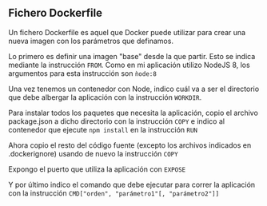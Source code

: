 ## Fichero Dockerfile

Un fichero Dockerfile es aquel que Docker puede utilizar para crear una nueva imagen con los parámetros que definamos. 

Lo primero es definir una imagen "base" desde la que partir. Esto se indica mediante la instrucción ```FROM```. Como en mi aplicación utilizo NodeJS 8, los argumentos para esta instrucción son ```ǹode:8```

Una vez tenemos un contenedor con Node, indico cuál va a ser el directorio que debe albergar la aplicación con la instrucción ```WORKDIR```.

Para instalar todos los paquetes que necesita la aplicación, copio el archivo package.json a dicho directorio con la instrucción ```COPY``` e indico al contenedor que ejecute ```npm install``` en la instrucción ```RUN```

Ahora copio el resto del código fuente (excepto los archivos indicados en .dockerignore) usando de nuevo la instrucción ```COPY```

Expongo el puerto que utiliza la aplicación con ```EXPOSE```

Y por último indico el comando que debe ejecutar para correr la aplicación con la instrucción ```CMD["orden", "parámetro1"[, "parámetro2"]]```